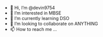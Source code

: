- 👋 Hi, I’m @devin9754
- 👀 I’m interested in MBSE
- 🌱 I’m currently learning DSO
- 💞️ I’m looking to collaborate on ANYTHING
- 📫 How to reach me ...

<!---
devin9754/devin9754 is a ✨ special ✨ repository because its `README.md` (this file) appears on your GitHub profile.
You can click the Preview link to take a look at your changes.
--->

